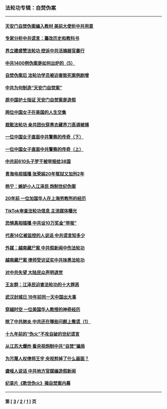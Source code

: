 ### 法轮功专辑：自焚伪案
---
#### [天安门自焚伪案编入教材 美前大使析中共用意](../../pages/nf5562/n13791932.md?10120430) 
#### [专家分析中共谎言：纂改历史和教科书](../../pages/nf5562/n13781542.md?10120430) 
#### [界立建盛赞法轮功 控诉中共活摘器官暴行](../../pages/nf5562/n13781971.md?10120430) 
#### [中共1400例伪案是如何出炉的（5）](../../pages/nf5562/n13226831.md?10120430) 
#### [自焚伪案后 法轮功学员被迫害致死案例剧增](../../pages/nf5562/n13190600.md?10120430) 
#### [中共为何制造“天安门自焚案”](../../pages/nf5562/n13183270.md?10120430) 
#### [原中国护士指证 天安门自焚案是造假](../../pages/nf5562/n13172289.md?10120430) 
#### [两位中国女子在美国的人生交集](../../pages/nf5562/n13156138.md?10120430) 
#### [栽赃法轮功 亲共团伙穿黑衣藏界刀高调被捕](../../pages/nf5562/n13073780.md?10120430) 
#### [一位中国女子直面中共警察的传奇（下）](../../pages/nf5562/n12989706.md?10120430) 
#### [一位中国女子直面中共警察的传奇（上）](../../pages/nf5562/n12985072.md?10120430) 
#### [中共前610头子罗干被举报给38国](../../pages/nf5562/n12975419.md?10120430) 
#### [青海电视插播 张荣娟20年冤狱又加刑2年](../../pages/nf5562/n12738166.md?10120430) 
#### [杨宁：嫉妒小人江泽民 炮制世纪伪案](../../pages/nf5562/n12724108.md?10120430) 
#### [20年前 一位加国华人在上海劳教所的经历](../../pages/nf5562/n12707932.md?10120430) 
#### [TikTok审查法轮功信息 主流媒体曝光](../../pages/nf5562/n12362336.md?10120430) 
#### [恐惧真相插播 中共设10万奖金“举报”](../../pages/nf5562/n12306396.md?10120430) 
#### [代表14亿被监控的人说话 中共谎言知多少](../../pages/nf5562/n12297484.md?10120430) 
#### [外媒：越南藏尸案 中共假新闻中伤法轮功](../../pages/nf5562/n12264411.md?10120430) 
#### [越南藏尸案 律师受访证实中共抹黑法轮功](../../pages/nf5562/n12261878.md?10120430) 
#### [对中共失望 大陆民众声明退党](../../pages/nf5562/n12187315.md?10120430) 
#### [王友群：江泽民迫害法轮功的十大罪恶](../../pages/nf5562/n12169074.md?10120430) 
#### [武汉封城日 19年前同一天中国出大事](../../pages/nf5562/n12150901.md?10120430) 
#### [穿越时空  一位美国华人教授的神奇经历](../../pages/nf5562/n12097460.md?10120430) 
#### [除了中共肺炎 中共还在哪些问题上撒谎（1）](../../pages/nf5562/n11955770.md?10120430) 
#### [十九年前的“伪火”不攻自破的世纪谎言](../../pages/nf5562/n11813238.md?10120430) 
#### [从江苏大爆炸 看央视炮制中共“自焚”骗局](../../pages/nf5562/n11140275.md?10120430) 
#### [为污蔑人权律师王宇 央视剪掉了什么画面？](../../pages/nf5562/n11130142.md?10120430) 
#### [聋哑人说话 中共地方官媒编造假新闻](../../pages/nf5562/n11006067.md?10120430) 
#### [纪录片《欺世伪火》揭自焚案内幕](../../pages/nf5562/n11002664.md?10120430) 

---
#### 第 [ [3](./3.md?10120430) / [2](./2.md?10120430) / [1](./1.md?10120430) ] 页

